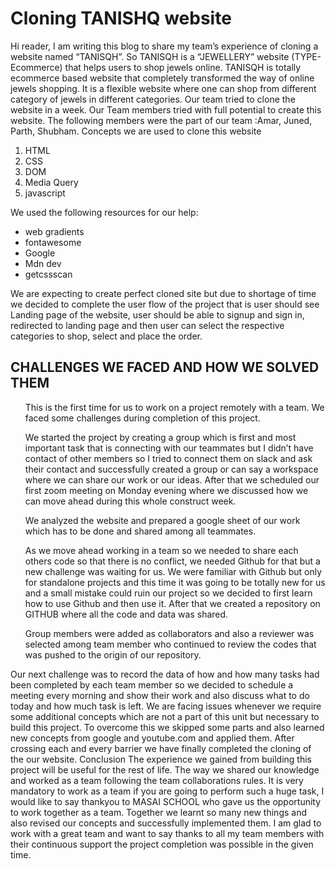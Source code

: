 <h1>Cloning TANISHQ website</h1>


<p>
  Hi reader, I am writing this blog to share my team’s experience of cloning a website named “TANISQH”. So TANISQH is a “JEWELLERY” website (TYPE-Ecommerce) that helps users to shop jewels online. TANISQH is totally ecommerce based website that completely transformed the way of online jewels shopping. It is a flexible website where one can shop from different category of jewels in different categories.
Our team tried to clone the website in a week. Our Team members tried with full potential to create this website.
The following members were the part of our team :Amar, Juned, Parth, Shubham.
Concepts we are used to clone this website
<ol>
  <li>HTML</li>
 <li>CSS</li>
 <li>DOM</li>
 <li>Media Query</li>
<li>javascript</li>
  </ol>
We used the following resources for our help:
<ul>
  <li>web gradients</li>
<li>fontawesome</li>
  <li>Google</li>
  <li>Mdn dev</li>
  <li>getcssscan</li>
  </ul>
</p>
<p>
  We are expecting to create perfect cloned site but due to shortage of time we decided to complete the user flow of the project that is user should see Landing page of the website, user should be able to signup and sign in, redirected to landing page and then user can select the respective categories to shop, select and place the order.
  </p>
  
  <h2>
  CHALLENGES WE FACED AND HOW WE SOLVED THEM
</h2>
<p>
 <ul> This is the first time for us to work on a project remotely with a team. We faced some challenges during completion of this project.</ul>
<ul>We started the project by creating a group which is first and most important task that is connecting with our teammates but I didn’t have contact of other members so I tried to connect them on slack and ask their contact and successfully created a group or can say a workspace where we can share our work or our ideas.
After that we scheduled our first zoom meeting on Monday evening where we discussed how we can move ahead during this whole construct week. </ul>
 <ul>We analyzed the website and prepared a google sheet of our work which has to be done and shared among all teammates.</ul>
 <ul>As we move ahead working in a team so we needed to share each others code so that there is no conflict, we needed Github for that but a new challenge was waiting for us. We were familiar with Github but only for standalone projects and this time it was going to be totally new for us and a small mistake could ruin our project so we decided to first learn how to use Github and then use it.
After that we created a repository on GITHUB where all the code and data was shared.</ul>
 <ul>Group members were added as collaborators and also a reviewer was selected among team member who continued to review the codes that was pushed to the origin of our repository.</ul>
Our next challenge was to record the data of how and how many tasks had been completed by each team member so we decided to schedule a meeting every morning and show their work and also discuss what to do today and how much task is left.
We are facing issues whenever we require some additional concepts which are not a part of this unit but necessary to build this project. To overcome this we skipped some parts and also learned new concepts from google and youtube.com and applied them.
After crossing each and every barrier we have finally completed the cloning of the our website.
Conclusion
The experience we gained from building this project will be useful for the rest of life. The way we shared our knowledge and worked as a team following the team collaborations rules. It is very mandatory to work as a team if you are going to perform such a huge task, I would like to say thankyou to MASAI SCHOOL who gave us the opportunity to work together as a team. Together we learnt so many new things and also revised our concepts and successfully implemented them. I am glad to work with a great team and want to say thanks to all my team members with their continuous support the project completion was possible in the given time.
</p>
